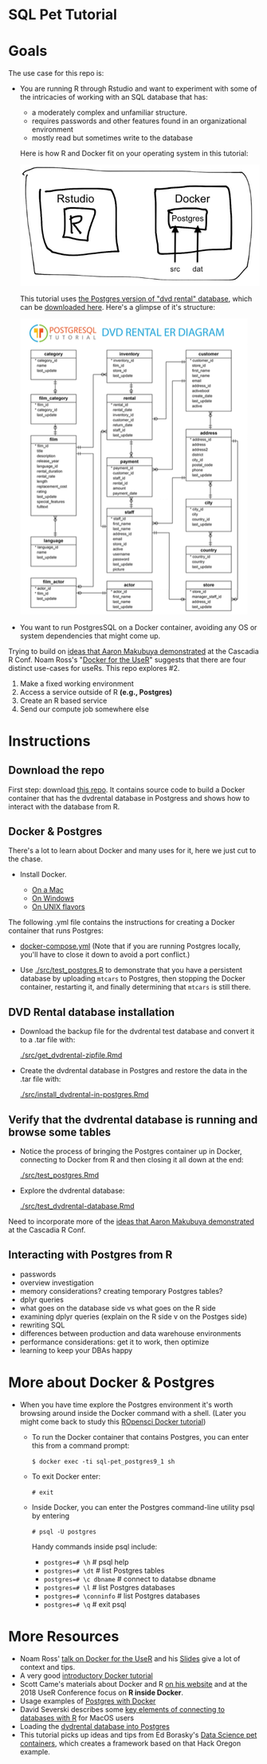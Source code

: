 SQL Pet Tutorial
=======

# Goals

The use case for this repo is:

* You are running R through Rstudio and want to experiment with some of the intricacies of working with an SQL database that has:
    + a moderately complex and unfamiliar structure. 
    + requires passwords and other features found in an organizational environment
    + mostly read but sometimes write to the database

    Here is how R and Docker fit on your operating system in this tutorial:
    
    ![R and Docker](fig/r-and-docker.png)

    This tutorial uses [the Postgres version of "dvd rental" database](http://www.postgresqltutorial.com/postgresql-sample-database/), which can be  [downloaded here](http://www.postgresqltutorial.com/wp-content/uploads/2017/10/dvdrental.zip).  Here's a glimpse of it's structure:
    
    ![Entity Relationship diagram for the dvdrental database](fig/dvdrental-er-diagram.png)

* You want to run PostgresSQL on a Docker container, avoiding any OS or system dependencies that might come up. 

Trying to build on [ideas that Aaron Makubuya demonstrated](https://github.com/Cascadia-R/Using_R_With_Databases/blob/master/Intro_To_R_With_Databases.Rmd) at the Cascadia R Conf.  Noam Ross's "[Docker for the UseR](https://nyhackr.blob.core.windows.net/presentations/Docker-for-the-UseR_Noam-Ross.pdf)" suggests that there are four distinct use-cases for useRs.  This repo explores #2.

1. Make a fixed working environment
2. Access a service outside of R **(e.g., Postgres)**
3. Create an R based service
4. Send our compute job somewhere else

# Instructions

## Download the repo

First step: download [this repo](https://github.com/smithjd/sql-pet).  It contains source code to build a Docker container that has the dvdrental database in Postgress and shows how to interact with the database from R.

## Docker & Postgres

There's a lot to learn about Docker and many uses for it, here we just cut to the chase. 

* Install Docker.  

  + [On a Mac](https://docs.docker.com/docker-for-mac/install/)
  + [On Windows](https://docs.docker.com/docker-for-windows/install/)
  + [On UNIX flavors](https://docs.docker.com/install/#supported-platforms)

The following .yml file contains the instructions for creating a Docker container that runs Postgres:

* [docker-compose.yml](docker-compose.yml) (Note that if you are running Postgres locally, you'll have to close it down to avoid a port conflict.)

* Use [./src/test_postgres.R](./src/test_postgres.R) to demonstrate that you have a persistent database by uploading `mtcars` to Postgres, then stopping the Docker container, restarting it, and finally determining that `mtcars` is still there.

## DVD Rental database installation

* Download the backup file for the dvdrental test database and convert it to a .tar file with:

   [./src/get_dvdrental-zipfile.Rmd](./src/get_dvdrental-zipfile.Rmd)

* Create the dvdrental database in Postgres and restore the data in the .tar file with:

   [./src/install_dvdrental-in-postgres.Rmd](./src/install_dvdrental-in-postgres.Rmd)

## Verify that the dvdrental database is running and browse some tables

* Notice the process of bringing the Postgres container up in Docker, connecting to Docker from R and then closing it all down at the end:

   [./src/test_postgres.Rmd](./src/test_postgres.Rmd)

* Explore the dvdrental database:

   [./src/test_dvdrental-database.Rmd](./src/test_dvdrental-database.Rmd)

Need to incorporate more of the [ideas that Aaron Makubuya demonstrated](https://github.com/Cascadia-R/Using_R_With_Databases/blob/master/Intro_To_R_With_Databases.Rmd) at the Cascadia R Conf.

## Interacting with Postgres from R

* passwords
* overview investigation
* memory considerations?  creating temporary Postgres tables?
* dplyr queries
* what goes on the database side vs what goes on the R side
* examining dplyr queries (explain on the R side v on the Postges side)
* rewriting SQL
* differences between production and data warehouse environments
* performance considerations: get it to work, then optimize
* learning to keep your DBAs happy

# More about Docker & Postgres

* When you have time explore the Postgres environment it's worth browsing around inside the Docker command with a shell. (Later you might come back to study this [ROpensci Docker tutorial](https://ropenscilabs.github.io/r-docker-tutorial/))

  + To run the Docker container that contains Postgres, you can enter this from a command prompt:

    `$ docker exec -ti sql-pet_postgres9_1 sh`

  + To exit Docker enter:

    `# exit`

  + Inside Docker, you can enter the Postgres command-line utility psql by entering 

    `# psql -U postgres`

    Handy commands inside psql include:

    + `postgres=# \h`          # psql help
    + `postgres=# \dt`         # list Postgres tables
    + `postgres=# \c dbname`   # connect to databse dbname
    + `postgres=# \l`          # list Postgres databases
    + `postgres=# \conninfo`   # list Postgres databases
    + `postgres=# \q`          # exit psql

# More Resources
* Noam Ross' [talk on Docker for the UseR](https://www.youtube.com/watch?v=803oZI5dvAU&t=1) and his [Slides](https://github.com/noamross/nyhackr-docker-talk) give a lot of context and tips.
* A very good [introductory Docker tutorial](https://docker-curriculum.com/)
* Scott Came's materials about Docker and R [on his website](http://www.cascadia-analytics.com/2018/07/21/docker-r-p1.html) and at the 2018 UseR Conference focus on **R inside Docker**.
* Usage examples of [Postgres with Docker](https://amattn.com/p/tutorial_postgresql_usage_examples_with_docker.html)
* David Severski describes some [key elements of connecting to databases with R](https://github.com/davidski/database_connections) for MacOS users
* Loading the [dvdrental database into Postgres](http://www.postgresqltutorial.com/load-postgresql-sample-database/)
* This tutorial picks up ideas and tips from Ed Borasky's [Data Science pet containers]( https://github.com/hackoregon/data-science-pet-containers), which creates a framework based on that Hack Oregon example.

